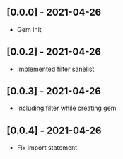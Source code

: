 ## [0.0.0] - 2021-04-26
- Gem Init
## [0.0.2] - 2021-04-26
- Implemented filter sanelist
## [0.0.3] - 2021-04-26
- Including filter while creating gem
## [0.0.4] - 2021-04-26
- Fix import statement
